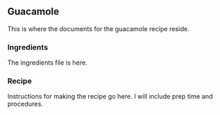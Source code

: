   
## Guacamole

This is where the documents for the guacamole recipe reside.

### Ingredients

The ingredients file is here.

### Recipe

Instructions for making the recipe go here. I will include prep time and procedures.
